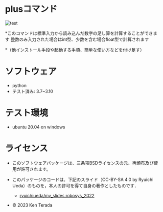 # plusコマンド
![test](https://github.com/ken1088/robosys2023/actions/workflows/test.yml/badge.svg)

*このコマンドは標準入力から読み込んだ数字の足し算を計算することができます
整数のみ入力された場合はint型、少数を含む場合float型で計算されます

*（他インストール手段や起動する手順、簡単な使い方などを付け足す）

# ソフトウェア
* python
* テスト済み: 3.7~3.10

# テスト環境
* ubuntu 20.04 on windows

# ライセンス
* このソフトウェアパッケージは、三条項BSDライセンスの元、再頒布及び使用が許可されます。
* このパッケージのコードは，下記のスライド（CC-BY-SA 4.0 by Ryuichi Ueda）のものを，本人の許可を得て自身の著作としたものです．
     * [ryuichiueda/my_slides robosys_2022](https://github.com/ryuichiueda/my_slides/tree/master/robosys_2022)


* © 2023 Ken Terada
